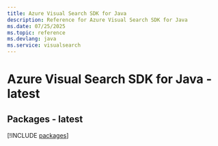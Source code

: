 ```yaml
---
title: Azure Visual Search SDK for Java
description: Reference for Azure Visual Search SDK for Java
ms.date: 07/25/2025
ms.topic: reference
ms.devlang: java
ms.service: visualsearch
---
```

# Azure Visual Search SDK for Java - latest
## Packages - latest
[!INCLUDE [packages](visual-search-index.md)]